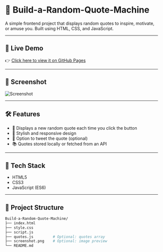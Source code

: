 # 📝 Build-a-Random-Quote-Machine

A simple frontend project that displays random quotes to inspire, motivate, or amuse you. Built using HTML, CSS, and JavaScript.

---

## 🚀 Live Demo

👉 [Click here to view it on GitHub Pages](https://your-username.github.io/Build-a-Random-Quote-Machine)

---

## 📸 Screenshot

![Screenshot](screenshot.png)

---

## 🛠️ Features

- 🎲 Displays a new random quote each time you click the button
- 🌈 Stylish and responsive design
- 🔗 Option to tweet the quote (optional)
- 📚 Quotes stored locally or fetched from an API

---

## 🧰 Tech Stack

- HTML5
- CSS3
- JavaScript (ES6)
<!-- or React if applicable -->

---

## 📂 Project Structure

```bash
Build-a-Random-Quote-Machine/
├── index.html
├── style.css
├── script.js
├── quotes.js         # Optional: quotes array
├── screenshot.png    # Optional: image preview
└── README.md
